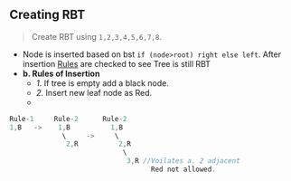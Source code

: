 ## Creating RBT
> Create RBT using `1,2,3,4,5,6,7,8`. 
- Node is inserted based on bst `if (node>root) right else left`. After insertion [Rules](Rules_to_Check_RBT_or_not) are checked to see Tree is still RBT
- **b. Rules of Insertion**
  - *1.* If tree is empty add a black node.
  - *2.* Insert new leaf node as Red.
  - 
```c
Rule-1     Rule-2      Rule-2
1,B   ->    1,B          1,B
             \     ->     \
              2,R          2,R
                            \
                             3,R //Voilates a. 2 adjacent
                                   Red not allowed. 
```
